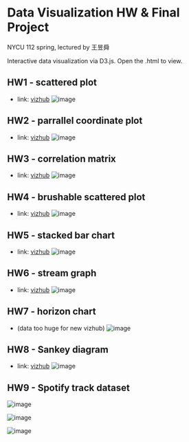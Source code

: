 # Data Visualization HW & Final Project
NYCU 112 spring, lectured by 王昱舜

Interactive data visualization via D3.js. Open the .html to view.
## HW1 - scattered plot
- link: [vizhub](https://vizhub.com/stanleyshen2003/3a51e7ca92d6465ba9d8508f46298d5d?8dbc301e=ta)
  ![image](https://github.com/stanleyshen2003/Data-Visualization/assets/80504001/6fb9e8fb-dff9-4fa6-a783-cb3f4222aa26)

## HW2 - parrallel coordinate plot
- link: [vizhub](https://vizhub.com/stanleyshen2003/8b69181cdc9f43ffa0b319d56dc3454e)
  ![image](https://github.com/stanleyshen2003/Data-Visualization/assets/80504001/b56f3139-65a9-463c-ba07-86ff8ee44666)

## HW3 - correlation matrix
- link: [vizhub](https://vizhub.com/stanleyshen2003/615cfaea97024c4f9f17057017db4ce5)
  ![image](https://github.com/stanleyshen2003/Data-Visualization/assets/80504001/9aab3169-1474-4be9-9181-11987a6cbb30)

## HW4 - brushable scattered plot
- link: [vizhub](https://vizhub.com/stanleyshen2003/37862ee90a514709a9bfd5a54faaf86c)
  ![image](https://github.com/stanleyshen2003/Data-Visualization/assets/80504001/530986ca-8472-4149-9369-33a73611ce64)

## HW5 - stacked bar chart
- link: [vizhub](https://vizhub.com/stanleyshen2003/a173f54203d34f92ac4a1050105c0a7e)
  ![image](https://github.com/stanleyshen2003/Data-Visualization/assets/80504001/c5f023b5-dc2c-451d-834e-5b4737d754ca)

## HW6 - stream graph
- link: [vizhub](https://vizhub.com/stanleyshen2003/c29e85725d8b47b28f97cf2284269253)
  ![image](https://github.com/stanleyshen2003/Data-Visualization/assets/80504001/cb60b98c-eeaf-44fb-b50c-6164530357a0)

## HW7 - horizon chart
- (data too huge for new vizhub)
  ![image](https://github.com/stanleyshen2003/Data-Visualization/assets/80504001/59d54125-8372-4e4b-934e-c82ba4ef6695)

## HW8 - Sankey diagram
- link: [vizhub](https://vizhub.com/stanleyshen2003/06faa07bc28f4386bbeb7f2eb4d67804)
  ![image](https://github.com/stanleyshen2003/Data-Visualization/assets/80504001/f63f02c6-d1af-4140-a5d2-f9b9eab63214)

## HW9 - Spotify track dataset
![image](https://github.com/stanleyshen2003/Data-Visualization/assets/80504001/73b0a7d9-2c40-40cd-a39b-d59831bc8ef8)

![image](https://github.com/stanleyshen2003/Data-Visualization/assets/80504001/c8aaa4e9-aed9-4e4e-a423-855d30d15a55)

![image](https://github.com/stanleyshen2003/Data-Visualization/assets/80504001/7317c471-627d-4d40-b159-df6ed69b29fa)


